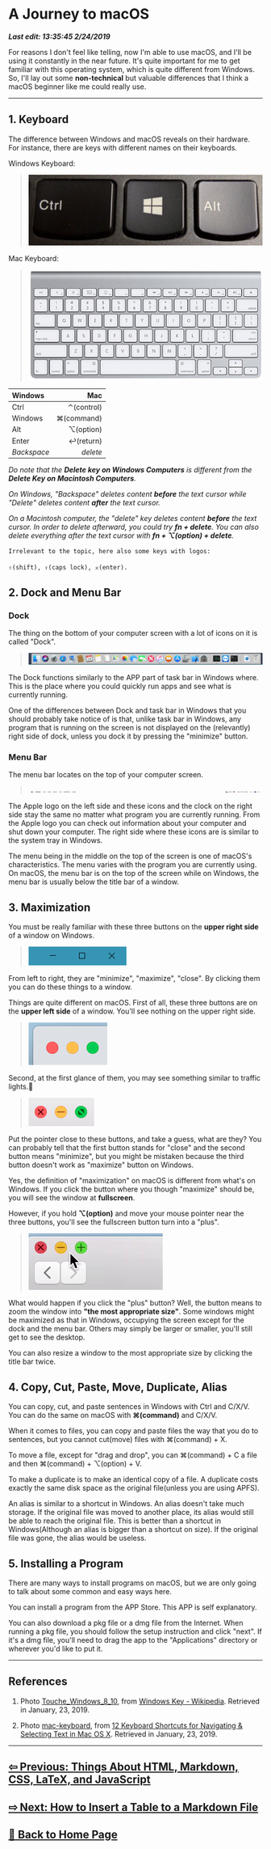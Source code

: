 # A Journey to macOS

***Last edit: 13:35:45 2/24/2019***

For reasons I don't feel like telling, now I'm able to use macOS, and I'll be using it constantly in the near future. It's quite important for me to get familiar with this operating system, which is quite different from Windows. So, I'll lay out some **non-technical** but valuable differences that I think a macOS beginner like me could really use.

----

## 1. Keyboard

The difference between Windows and macOS reveals on their hardware. For instance, there are keys with different names on their keyboards.

Windows Keyboard:

> ![Touche_Windows_8_10](Touche_Windows_8_10.jpg)

Mac Keyboard:

> ![mac-keyboard](mac-keyboard.jpg)

| Windows | Mac |
| :---- | ----: |
| Ctrl | ⌃(control) |
| Windows | ⌘(command) |
| Alt | ⌥(option) |
| Enter | ↩(return) |
| *Backspace* | *delete* |

*Do note that the **Delete key on Windows Computers** is different from the **Delete Key on Macintosh Computers**.*

*On Windows, "Backspace" deletes content **before** the text cursor while "Delete" deletes content **after** the text cursor.*

*On a Macintosh computer, the "delete" key deletes content **before** the text cursor. In order to delete afterward, you could try **fn + delete**. You can also delete everything after the text cursor with **fn + ⌥(option) + delete**.*

    Irrelevant to the topic, here also some keys with logos:

    ⇧(shift), ⇪(caps lock), ⌅(enter).

## 2. Dock and Menu Bar

### Dock

The thing on the bottom of your computer screen with a lot of icons on it is called "Dock".

> ![Dock](Dock.png)

The Dock functions similarly to the APP part of task bar in Windows where. This is the place where you could quickly run apps and see what is currently running.

One of the differences between Dock and task bar in Windows that you should probably take notice of is that, unlike task bar in Windows, any program that is running on the screen is not displayed on the (relevantly) right side of dock, unless you dock it by pressing the "minimize" button.

### Menu Bar

The menu bar locates on the top of your computer screen.

> ![menu bar](menu-bar.png)

The Apple logo on the left side and these icons and the clock on the right side stay the same no matter what program you are currently running. From the Apple logo you can check out information about your computer and shut down your computer. The right side where these icons are is similar to the system tray in Windows.

The menu being in the middle on the top of the screen is one of macOS's characteristics. The menu varies with the program you are currently using. On macOS, the menu bar is on the top of the screen while on Windows, the menu bar is usually below the title bar of a window.

## 3. Maximization

You must be really familiar with these three buttons on the **upper right side** of a window on Windows.

> ![three-buttons-windows](three-buttons-windows.PNG)

From left to right, they are "minimize", "maximize", "close". By clicking them you can do these things to a window.

Things are quite different on macOS. First of all, these three buttons are on the **upper left side** of a window. You'll see nothing on the upper right side.

> ![three-buttons-macOS](three-buttons-macOS.png)

Second, at the first glance of them, you may see something similar to traffic lights.🚥

> ![three-buttons-mouse-macOS](three-buttons-mouse-macOS.png)

Put the pointer close to these buttons, and take a guess, what are they? You can probably tell that the first button stands for "close" and the second button means "minimize", but you might be mistaken because the third button doesn't work as "maximize" button on Windows.

Yes, the definition of "maximization" on macOS is different from what's on Windows. If you click the button where you though "maximize" should be, you will see the window at **fullscreen**.

However, if you hold **⌥(option)** and move your mouse pointer near the three buttons, you'll see the fullscreen button turn into a "plus".

> ![three-buttons-mouse-option-macOS](three-buttons-mouse-option-macOS.png)

What would happen if you click the "plus" button? Well, the button means to zoom the window into **"the most appropriate size"**. Some windows might be maximized as that in Windows, occupying the screen except for the dock and the menu bar. Others may simply be larger or smaller, you'll still get to see the desktop.

You can also resize a window to the most appropriate size by clicking the title bar twice.

## 4. Copy, Cut, Paste, Move, Duplicate, Alias

You can copy, cut, and paste sentences in Windows with Ctrl and C/X/V. You can do the same on macOS with **⌘(command)** and C/X/V.

When it comes to files, you can copy and paste files the way  that you do to sentences, but you cannot cut(move) files with ⌘(command) + X.

To move a file, except for "drag and drop", you can ⌘(command) + C a file and then ⌘(command) + ⌥(option) + V.

To make a duplicate is to make an identical copy of a file. A duplicate costs exactly the same disk space as the original file(unless you are using APFS).

An alias is similar to a shortcut in Windows. An alias doesn't take much storage. If the original file was moved to another place, its alias would still be able to reach the original file. This is better than a shortcut in Windows(Although an alias is bigger than a shortcut on size). If the original file was gone, the alias would be useless.

## 5. Installing a Program

There are many ways to install programs on macOS, but we are only going to talk about some common and easy ways here.

You can install a program from the APP Store. This APP is self explanatory.

You can also download a pkg file or a dmg file from the Internet. When running a pkg file, you should follow the setup instruction and click "next". If it's a dmg file, you'll need to drag the app to the "Applications" directory or wherever you'd like to put it.

----

## References

1. Photo [Touche_Windows_8_10](https://en.m.wikipedia.org/wiki/Windows_key#/media/File%3ATouche_Windows_8_10.jpg), from [Windows Key - Wikipedia](https://en.m.wikipedia.org/wiki/Windows_key). Retrieved in January, 23, 2019.

2. Photo [mac-keyboard](http://cdn.osxdaily.com/wp-content/uploads/2012/02/mac-keyboard.jpg), from [12 Keyboard Shortcuts for Navigating & Selecting Text in Mac OS X](http://osxdaily.com/2012/02/23/keyboard-shortcuts-to-navigate-select-text-mac-os-x/). Retrieved in January, 23, 2019.

----

## **[⇦ Previous:  Things About HTML, Markdown, CSS, LaTeX, and JavaScript](https://angelohyang.github.io/Blog/Jan.%202019/Things%20About%20HTML%2C%20Markdown%2C%20CSS%2C%20LaTeX%2C%20and%20JavaScript)**

## **[⇨ Next: How to Insert a Table to a Markdown File](https://angelohyang.github.io/Blog/Jan.%202019/How%20to%20Insert%20a%20Table%20to%20a%20Markdown%20File)**

## **[🏡 Back to Home Page](https://angelohyang.github.io/Blog/)**